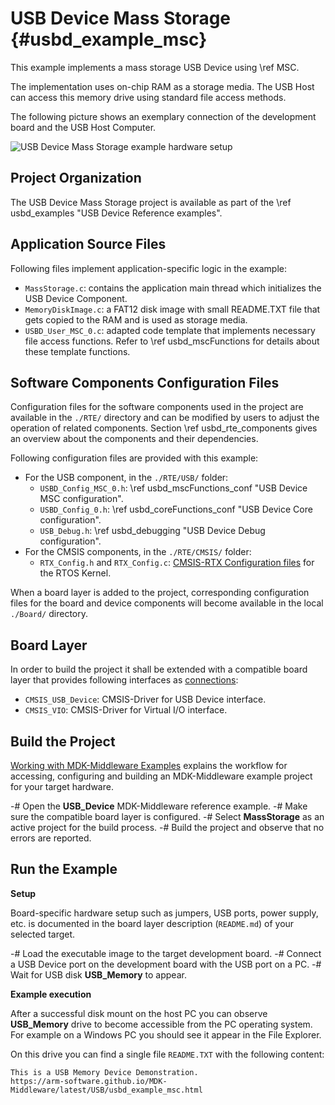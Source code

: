 # USB Device Mass Storage {#usbd_example_msc}

This example implements a mass storage USB Device using \ref MSC.

The implementation uses on-chip RAM as a storage media. The USB Host can access this memory drive using standard file access methods.

The following picture shows an exemplary connection of the development board and the USB Host Computer.

![USB Device Mass Storage example hardware setup](msc_dev_example_setup.png)

## Project Organization

The USB Device Mass Storage project is available as part of the \ref usbd_examples "USB Device Reference examples".

<h2>Application Source Files</h2>

Following files implement application-specific logic in the example:

 - `MassStorage.c`: contains the application main thread which initializes the USB Device Component.
 - `MemoryDiskImage.c`: a FAT12 disk image with small README.TXT file that gets copied to the RAM and is used as storage media.
 - `USBD_User_MSC_0.c`: adapted code template that implements necessary file access functions. Refer to \ref usbd_mscFunctions for details about these template functions.

<h2>Software Components Configuration Files</h2>

Configuration files for the software components used in the project are available in the `./RTE/` directory and can be modified by users to adjust the operation of related components. Section \ref usbd_rte_components gives an overview about the components and their dependencies.

Following configuration files are provided with this example:

 - For the USB component, in the `./RTE/USB/` folder:
   - `USBD_Config_MSC_0.h`: \ref usbd_mscFunctions_conf "USB Device MSC configuration".
   - `USBD_Config_0.h`: \ref usbd_coreFunctions_conf "USB Device Core configuration".
   - `USB_Debug.h`: \ref usbd_debugging "USB Device Debug configuration".
 - For the CMSIS components, in the `./RTE/CMSIS/` folder:
   - `RTX_Config.h` and `RTX_Config.c`: [CMSIS-RTX Configuration files](https://arm-software.github.io/CMSIS-RTX/latest/config_rtx5.html) for the RTOS Kernel.

When a board layer is added to the project, corresponding configuration files for the board and device components will become available in the local `./Board/` directory.

<h2>Board Layer</h2>

In order to build the project it shall be extended with a compatible board layer that provides following interfaces as [connections](https://github.com/Open-CMSIS-Pack/cmsis-toolbox/blob/main/docs/ReferenceApplications.md#connections):
 - `CMSIS_USB_Device`: CMSIS-Driver for USB Device interface.
 - `CMSIS_VIO`: CMSIS-Driver for Virtual I/O interface.

## Build the Project

[Working with MDK-Middleware Examples](../General/working_with_examples.html) explains the workflow for accessing, configuring and building an MDK-Middleware example project for your target hardware.

 -# Open the **USB_Device** MDK-Middleware reference example.
 -# Make sure the compatible board layer is configured.
 -# Select **MassStorage** as an active project for the build process.
 -# Build the project and observe that no errors are reported.

## Run the Example

**Setup**

Board-specific hardware setup such as jumpers, USB ports, power supply, etc. is documented in the board layer description (`README.md`) of your selected target.

 -# Load the executable image to the target development board.
 -# Connect a USB Device port on the development board with the USB port on a PC.
 -# Wait for USB disk **USB_Memory** to appear.

**Example execution**

After a successful disk mount on the host PC you can observe **USB_Memory** drive to become accessible from the PC operating system. For example on a Windows PC you should see it appear in the File Explorer.

On this drive you can find a single file `README.TXT` with the following content:

```
This is a USB Memory Device Demonstration.
https://arm-software.github.io/MDK-Middleware/latest/USB/usbd_example_msc.html
```
